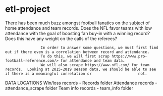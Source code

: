 # etl-project

There has been much buzz amongst football fanatics on the subject of home attendance and team records.  Does the NFL favor teams with low attendance with the goal of boosting fan buy-in with a winning record?  
                    Does this have any weight on the calls of the referees?  

                    In order to answer some questions, we must first find out if there even is a correlation between record and attendance.  
                    To do this, we will first scrap https://www.pro-football-reference.com/> for attendance and team data.  
                    We will also scrape https://www.nfl.com/ for team records.  Looking at 2015-2019 season data, we should be able to see if there is a meaningful correlation or                     not.

DATA LOCATIONS
Win/loss records - Records folder
Attendance records - attendance_scrape folder
Team info records - team_info folder
